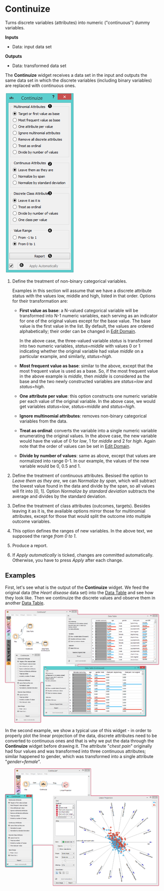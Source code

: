 Continuize
==========

Turns discrete variables (attributes) into numeric ("continuous") dummy variables.

**Inputs**

- Data: input data set

**Outputs**

- Data: transformed data set

The **Continuize** widget receives a data set in the input and outputs the same data set in which the discrete variables (including binary variables) are replaced with continuous ones.

![](images/Continuize-stamped.png)

1. Define the treatment of non-binary categorical variables.

    Examples in this section will assume that we have a discrete attribute status with the values low, middle and high, listed in that order. Options for their transformation are:

   - **First value as base**: a N-valued categorical variable will be transformed into N-1 numeric variables, each serving as an indicator for one of the original values except for the base value. The base value is the first value in the list. By default, the values are ordered alphabetically; their order can be changed in [Edit Domain](../data/editdomain).

       In the above case, the three-valued variable *status* is transformed into two numeric variables, *status=middle* with values 0 or 1 indicating whether the original variable had value *middle* on a particular example, and similarly, *status=high*.

   - **Most frequent value as base**: similar to the above, except that the most frequent value is used as a base. So, if the most frequent value in the above example is *middle*, then *middle* is considered as the base and the two newly constructed variables are *status=low* and *status=high*.

   - **One attribute per value**: this option constructs one numeric variable per each value of the original variable. In the above case, we would get variables *status=low*, *status=middle* and *status=high*.

   - **Ignore multinomial attributes**: removes non-binary categorical variables from the data.

   - **Treat as ordinal**: converts the variable into a single numeric variable enumerating the original values. In the above case, the new variable would have the value of 0 for *low*, 1 for *middle* and 2 for *high*. Again note that the order of values can be set in  [Edit Domain](../data/editdomain).

   - **Divide by number of values**: same as above, except that values are normalized into range 0-1. In our example, the values of the new variable would be 0, 0.5 and 1.

2. Define the treatment of continuous attributes. Besised the option to *Leave them as they are*, we can *Normalize by span*, which will subtract the lowest value found in the data and divide by the span, so all values will fit into [0, 1]. Option *Normalize by standard deviation* subtracts the average and divides by the standard deviation.

3. Define the treatment of class attributes (outcomes, targets). Besides leaving it as it is, the available options mirror those for multinomial attributes, except for those that would split the outcome into multiple outcome variables.

4. This option defines the ranges of new variables. In the above text, we supposed the range *from 0 to 1*.

5. Produce a report.

6. If *Apply automatically* is ticked, changes are committed automatically. Otherwise, you have to press *Apply* after each change.

Examples
--------

First, let's see what is the output of the **Continuize** widget. We feed the original data (the *Heart disease* data set) into the [Data Table](../data/datatable) and see how they look like. Then we continuize the discrete values and observe them in another [Data Table](../data/datatable).

![](images/Continuize-Example1.png)

In the second example, we show a typical use of this widget - in order to properly plot the linear projection of the data, discrete attributes need to be converted to continuous ones and that is why we put the data through the **Continuize** widget before drawing it. The attribute "*chest pain*" originally had four values and was transformed into three continuous attributes; similar happened to gender, which was transformed into a single attribute "*gender=female*".

![](images/Continuize-Example2.png)
